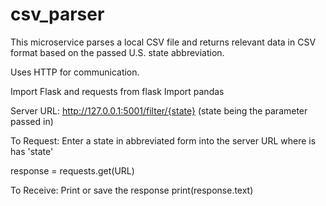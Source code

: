 # csv_parser

This microservice parses a local CSV file and returns relevant data in CSV format based on the passed U.S. state abbreviation.

Uses HTTP for communication.


Import Flask and requests from flask
Import pandas

Server URL: http://127.0.0.1:5001/filter/{state} (state being the parameter passed in)

To Request:
Enter a state in abbreviated form into the server URL where is has 'state'

response = requests.get(URL)

To Receive:
Print or save the response
print(response.text)
